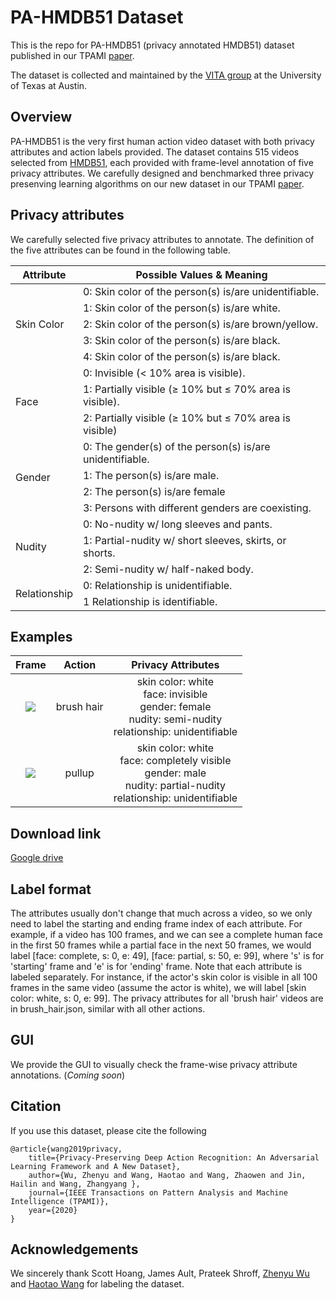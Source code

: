 # PA-HMDB51 Dataset
This is the repo for PA-HMDB51 (privacy annotated HMDB51) dataset published in our TPAMI [paper](http://arxiv.org/abs/1906.05675).

The dataset is collected and maintained by the [VITA group](https://vita-group.github.io/) at the University of Texas at Austin.


## Overview
PA-HMDB51 is the very first human action video dataset with both privacy attributes and action labels provided. The dataset contains 515 videos selected from [HMDB51](https://serre-lab.clps.brown.edu/resource/hmdb-a-large-human-motion-database/), each provided with frame-level annotation of five privacy attributes. 
We carefully designed and benchmarked three privacy presenving learning algorithms on our new dataset in our TPAMI [paper](http://arxiv.org/abs/1906.05675).

## Privacy attributes
We carefully selected five privacy attributes to annotate. The definition of the five attributes can be found in the following table. 

<!-- ![PA def table](https://github.com/htwang14/PA-HMDB51/blob/master/imgs/def_table.PNG)-->

<table id="Main table">
    <thead>
        <tr>
            <th>Attribute</th>
            <th>Possible Values & Meaning</th>
        </tr>
    </thead>
    <tbody>
        <tr>
            <td rowspan=5> Skin Color </td>
            <td> 0: Skin color of the person(s) is/are unidentifiable. </td> 
        </tr>
        <tr>
            <td> 1: Skin color of the person(s) is/are white. </td> 
        </tr>
        <tr>
            <td> 2: Skin color of the person(s) is/are brown/yellow. </td> 
        </tr>
        <tr>
            <td> 3: Skin color of the person(s) is/are black. </td> 
        </tr>
        <tr>
            <td> 4: Skin color of the person(s) is/are black. </td>
        </tr>
        <tr>
            <td rowspan=3> Face </td>
            <td> 0: Invisible (< 10% area is visible). </td> 
        </tr>
        <tr>
            <td> 1: Partially visible (≥ 10% but ≤ 70% area is visible). </td> 
        </tr>
        <tr>
            <td> 2: Partially visible (≥ 10% but ≤ 70% area is visible) </td> 
        </tr>
        <tr>
            <td rowspan=4> Gender </td>
            <td> 0: The gender(s) of the person(s) is/are unidentifiable. </td> 
        </tr>
        <tr>
            <td> 1: The person(s) is/are male. </td> 
        </tr>
        <tr>
            <td> 2: The person(s) is/are female </td> 
        </tr>
        <tr>
            <td> 3: Persons with different genders are coexisting. </td> 
        </tr>
        <tr>
            <td rowspan=3> Nudity </td>
            <td> 0: No-nudity w/ long sleeves and pants. </td> 
        </tr>
        <tr>
            <td> 1: Partial-nudity w/ short sleeves, skirts, or shorts. </td> 
        </tr>
        <tr>
            <td> 2: Semi-nudity w/ half-naked body. </td> 
        </tr>
        <tr>
            <td rowspan=2> Relationship </td>
            <td> 0: Relationship is unidentifiable. </td> 
        </tr>
        <tr>
            <td> 1 Relationship is identifiable. </td> 
        </tr>
    </tbody>
</table>


## Examples
| Frame             |  Action | Privacy Attributes | 
|:-------------------------:|:-------------------------:|:----------------------:|
| ![](https://github.com/htwang14/PA-HMDB51/blob/master/imgs/brush_hair.png) | brush hair | skin color: white <br> face: invisible <br> gender: female <br> nudity: semi-nudity <br> relationship: unidentifiable |
| ![](https://github.com/htwang14/PA-HMDB51/blob/master/imgs/pullup.png) | pullup | skin color: white <br> face: completely visible <br> gender: male <br> nudity: partial-nudity <br> relationship: unidentifiable |

## Download link
[Google drive](https://drive.google.com/drive/folders/1NH71LxF3rTwTSnxXcA3Wy8GOn6JluGNr?usp=sharing)

## Label format
The attributes usually don't change that much across a video, so we only need to label the starting and ending frame index of each attribute. 
For example, if a video has 100 frames, and we can see a complete human face in the first 50 frames while a partial face in the next 50 frames, we would label [face: complete, s: 0, e: 49], [face: partial, s: 50, e: 99], where 's' is for 'starting' frame and 'e' is for 'ending' frame. 
Note that each attribute is labeled separately.
For instance, if the actor's skin color is visible in all 100 frames in the same video (assume the actor is white), we will label [skin color: white, s: 0, e: 99]. 
The privacy attributes for all 'brush hair' videos are in brush_hair.json, similar with all other actions.

## GUI
We provide the GUI to visually check the frame-wise privacy attribute annotations. (<em>Coming soon</em>)

## Citation
If you use this dataset, please cite the following
```
@article{wang2019privacy,
    title={Privacy-Preserving Deep Action Recognition: An Adversarial Learning Framework and A New Dataset},
    author={Wu, Zhenyu and Wang, Haotao and Wang, Zhaowen and Jin, Hailin and Wang, Zhangyang },
    journal={IEEE Transactions on Pattern Analysis and Machine Intelligence (TPAMI)},
    year={2020}
}
```

## Acknowledgements
We sincerely thank Scott Hoang, James Ault, Prateek Shroff, [Zhenyu Wu](https://wuzhenyusjtu.github.io/) and [Haotao Wang](http://people.tamu.edu/~htwang/) for labeling the dataset.

